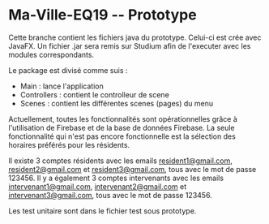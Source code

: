 # Ma-Ville-EQ19 -- Prototype

Cette branche contient les fichiers java du prototype. Celui-ci est crée avec JavaFX. Un fichier .jar sera remis sur Studium afin de l'executer avec les modules correspondants.

Le package est divisé comme suis :
  - Main : lance l'application
  - Controllers : contient le controlleur de scene
  - Scenes : contient les différentes scenes (pages) du menu

Actuellement, toutes les fonctionnalités sont opérationnelles grâce à l'utilisation de Firebase et de la base de données Firebase. La seule fonctionnalité qui n'est pas encore fonctionnelle est la sélection des horaires préférés pour les résidents.

Il existe 3 comptes résidents avec les emails resident1@gmail.com, resident2@gmail.com et resident3@gmail.com, tous avec le mot de passe 123456.
Il y a également 3 comptes intervenants avec les emails intervenant1@gmail.com, intervenant2@gmail.com et intervenant3@gmail.com, tous avec le mot de passe 123456.

Les test unitaire sont dans le fichier test sous prototype.